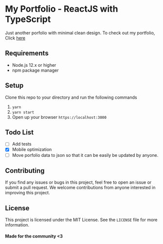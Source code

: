 # My Portfolio - ReactJS with TypeScript

Just another porfolio with minimal clean design. To check out my portfolio, Click [here](https://hawkeye-sama.github.io/portfolio/)

## Requirements

- Node.js 12.x or higher
- npm package manager

## Setup

Clone this repo to your directory and run the following commands

1. `yarn`
2. `yarn start`
3. Open up your browser `https://localhost:3000`

## Todo List

- [ ] Add tests  
- [x] Mobile optimization
- [ ] Move porfolio data to json so that it can be easily be updated by anyone.

## Contributing

If you find any issues or bugs in this project, feel free to open an issue or submit a pull request. We welcome contributions from anyone interested in improving this project.

## License

This project is licensed under the MIT License. See the `LICENSE` file for more information.

#### Made for the community <3
